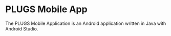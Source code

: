 # PLUGS Mobile App

The PLUGS Mobile Application is an Android application written in Java with Android Studio.  
